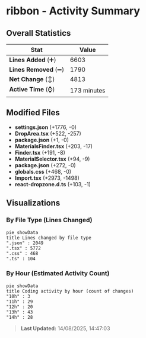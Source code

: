 # ribbon - Activity Summary 

## Overall Statistics

| Stat                   | Value                                                             |
| ---------------------- | ----------------------------------------------------------------- |
| **Lines Added** (➕)   | 6603                                          |
| **Lines Removed** (➖) | 1790                                        |
| **Net Change** (↕)    | 4813                |
| **Active Time** (⌚)   | 173 minutes |


## Modified Files
- **settings.json** (+1776, -0)
- **DropArea.tsx** (+522, -257)
- **package.json** (+1, -0)
- **MaterialsFinder.tsx** (+203, -17)
- **Finder.tsx** (+191, -8)
- **MaterialSelector.tsx** (+94, -9)
- **package.json** (+272, -0)
- **globals.css** (+468, -0)
- **Import.tsx** (+2973, -1498)
- **react-dropzone.d.ts** (+103, -1)

## Visualizations

### By File Type (Lines Changed)

```mermaid
pie showData
title Lines changed by file type
".json" : 2049
".tsx" : 5772
".css" : 468
".ts" : 104
```

### By Hour (Estimated Activity Count)

```mermaid
pie showData
title Coding activity by hour (count of changes)
"10h" : 3
"11h" : 29
"12h" : 20
"13h" : 43
"14h" : 28
```


> **Last Updated:** 14/08/2025, 14:47:03